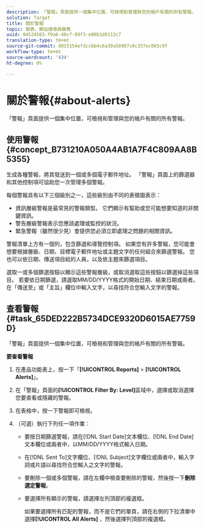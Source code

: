 ```yaml
---
description: 「警報」頁面提供一個集中位置，可檢視和管理與您的帳戶有關的所有警報。
solution: Target
title: 關於警報
topic: 報表、網站搜尋與銷售
uuid: 94524563-f9a6-40cf-89f3-e80b1d0113c7
translation-type: tm+mt
source-git-commit: d015154efdccbb4c6a39a56907c0c337ec065c9f
workflow-type: tm+mt
source-wordcount: '434'
ht-degree: 0%

---
```



# 關於警報{#about-alerts}

「警報」頁面提供一個集中位置，可檢視和管理與您的帳戶有關的所有警報。

## 使用警報{#concept_B731210A050A4AB1A7F4C809AA8B5355}

生成各種警報，將其發送到一個或多個電子郵件地址。 「警報」頁面上的篩選器和其他控制項可協助您一次管理多個警報。

每個警報具有以下三個級別之一，這些級別由不同的表徵圖表示：

* 資訊層級警報是最常見的警報類型。 它們顯示有幫助或您可能想要知道的非關鍵資訊。
* 警告層級警報表示您應該處理或監控的狀況。
* 緊急警報（雖然很少見）會提供您必須立即處理之問題的相關資訊。

警報清單上方有一個列，包含篩選和導覽控制項。 如果您有許多警報，您可能會想要根據層級、日期、目標電子郵件地址或主題文字的任何組合來篩選警報。 您也可以依日期、傳送項目給的人員，以及依主題來篩選項目。

選取一或多個篩選按鈕以顯示這些警報層級，或取消選取這些按鈕以篩選掉這些項目。 若要依日期篩選，請選取MM/DD/YYYY格式的開始日期、結束日期或兩者。 在「傳送至」或「主旨」欄位中輸入文字，以尋找符合您輸入文字的警報。

## 查看警報{#task_65DED222B5734DCE9320D6015AE7759D}

「警報」頁面提供一個集中位置，可檢視和管理與您的帳戶有關的所有警報。

**要查看警報**

1. 在產品功能表上，按一下「**[!UICONTROL Reports]** > **[!UICONTROL Alerts]**」。
1. 在「警報」頁面的&#x200B;**[!UICONTROL Filter By: Level]**&#x200B;區域中，選擇或取消選擇您要查看或隱藏的警報。
1. 在表格中，按一下警報即可檢視。
1. （可選）執行下列任一項作業：

   * 要按日期篩選警報，請在[!DNL Start Date]文本欄位、[!DNL End Date]文本欄位或兩者中，以MM/DD/YYYY格式輸入日期。

   * 在[!DNL Sent To]文字欄位、[!DNL Subject]文字欄位或兩者中，輸入字詞或片語以尋找符合您輸入之文字的警報。

   * 要刪除一個或多個警報，請在左欄中檢查要刪除的警報，然後按一下&#x200B;**刪除選定警報**。
   * 要選擇所有顯示的警報，請選擇左列頂部的複選框。

      如果要選擇所有匹配的警報，而不是它們的單頁，請在右側的下拉清單中選擇&#x200B;**[!UICONTROL All Alerts]** ，然後選擇列頂部的複選框。

